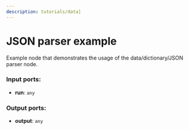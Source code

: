 ```yaml
---
description: tutorials/data]
---
```


# JSON parser example

Example node that demonstrates the usage of the data/dictionary/JSON parser node.

### Input ports:

* __run__: `any`

### Output ports:

* __output__: `any`

